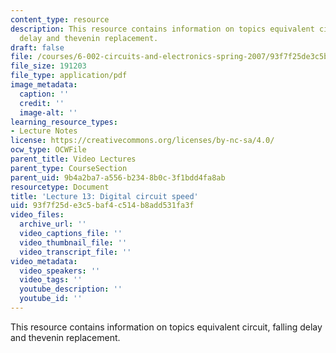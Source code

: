 ```yaml
---
content_type: resource
description: This resource contains information on topics equivalent circuit, falling
  delay and thevenin replacement.
draft: false
file: /courses/6-002-circuits-and-electronics-spring-2007/93f7f25de3c5baf4c514b8add531fa3f_6002_l13.pdf
file_size: 191203
file_type: application/pdf
image_metadata:
  caption: ''
  credit: ''
  image-alt: ''
learning_resource_types:
- Lecture Notes
license: https://creativecommons.org/licenses/by-nc-sa/4.0/
ocw_type: OCWFile
parent_title: Video Lectures
parent_type: CourseSection
parent_uid: 9b4a2ba7-a556-b234-8b0c-3f1bdd4fa8ab
resourcetype: Document
title: 'Lecture 13: Digital circuit speed'
uid: 93f7f25d-e3c5-baf4-c514-b8add531fa3f
video_files:
  archive_url: ''
  video_captions_file: ''
  video_thumbnail_file: ''
  video_transcript_file: ''
video_metadata:
  video_speakers: ''
  video_tags: ''
  youtube_description: ''
  youtube_id: ''
---
```

This resource contains information on topics equivalent circuit, falling delay and thevenin replacement.